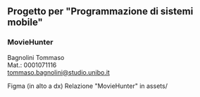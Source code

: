 ## Progetto per "Programmazione di sistemi mobile"
### MovieHunter 

Bagnolini Tommaso<br>
Mat.: 0001071116<br>
tommaso.bagnolini@studio.unibo.it

Figma (in alto a dx)
Relazione "MovieHunter" in assets/
